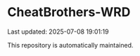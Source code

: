 # CheatBrothers-WRD

Last updated: 2025-07-08 19:01:19

This repository is automatically maintained.

